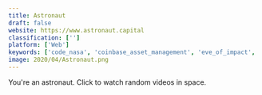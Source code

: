 ```yaml
---
title: Astronaut
draft: false 
website: https://www.astronaut.capital
classification: ['']
platform: ['Web']
keywords: ['code_nasa', 'coinbase_asset_management', 'eve_of_impact', 'faraday_future_ff91', 'guild_wars_2', 'helios', 'inside_space', 'nasa_exoplanet_posters', 'nasa_image_and_video_library', 'new_tesla_roadster_in_colors', 'open_nasa', 'open_source_@ifttt', 'rift', 'rocket_watch', 'space_telescope', 'spacevr', 'spacex_falcon_9_lander', 'teslasuit']
image: 2020/04/Astronaut.png
---
```

You're an astronaut. Click to watch random videos in space.